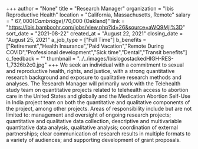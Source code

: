 +++
author = "None"
title = "Research Manager"
organization = "Ibis Reproductive Health"
location = "California, Massachusetts, Remote"
salary = " $67,000 (Cambridge)/$70,000 (Oakland)"
link = "https://ibis.bamboohr.com/jobs/view.php?id=26&source=aWQ9MjI%3D"
sort_date = "2021-08-22"
created_at = "August 22, 2021"
closing_date = "August 25, 2021"
a_job_type = ["Full Time"]
b_benefits = ["Retirement","Health Insurance","Paid Vacation","Remote During COVID","Professional development","Sick time","Dental","Transit benefits"]
c_feedback = ""
thumbnail = "../../images/IbislogostackedHIGH-RES-1_7326b2c0.jpg"
+++
We seek an individual with a commitment to sexual and reproductive health, rights, and justice, with a strong quantitative research background and exposure to qualitative research methods and analyses. The Research Manager will primarily work with the Telehealth study team on quantitative projects related to telehealth access to abortion care in the United States and globally and the Medication Abortion Self-Use in India project team on both the quantitative and qualitative components of the project, among other projects. Areas of responsibility include but are not limited to: management and oversight of ongoing research projects; quantitative and qualitative data collection, descriptive and multivariable quantitative data analysis, qualitative analysis; coordination of external partnerships; clear communication of research results in multiple formats to a variety of audiences; and supporting development of grant proposals.